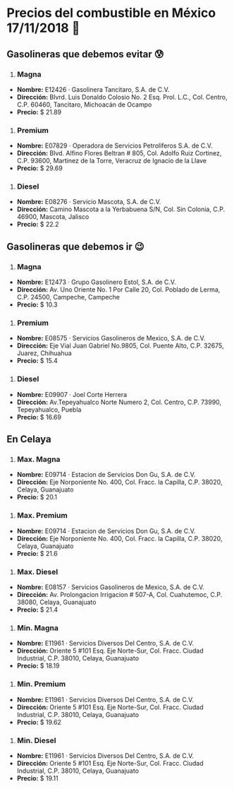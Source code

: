 # Precios del combustible en México 17/11/2018 :car:

## Gasolineras que debemos evitar :cold_sweat:
1. ### Magna
  * **Nombre:** E12426 · Gasolinera Tancitaro, S.A. de C.V.
  * **Dirección:** Blvrd. Luis Donaldo Colosio No. 2 Esq. Prol. L.C., Col. Centro, C.P. 60460, Tancitaro, Michoacán de Ocampo
  * **Precio:** $ 21.89

1. ### Premium
  * **Nombre:** E07829 · Operadora de Servicios Petroliferos S.A. de C.V.
  * **Dirección:** Blvd. Alfino Flores Beltran # 805, Col. Adolfo Ruiz Cortinez, C.P. 93600, Martinez de la Torre, Veracruz de Ignacio de la Llave
  * **Precio:** $ 29.69

1. ### Diesel
  * **Nombre:** E08276 · Servicio Mascota, S.A. de C.V.
  * **Dirección:** Camino Mascota a la Yerbabuena S/N, Col. Sin Colonia, C.P. 46900, Mascota, Jalisco
  * **Precio:** $ 22.2


## Gasolineras que debemos ir :wink:
1. ### Magna
  * **Nombre:** E12473 · Grupo Gasolinero Estol, S.A. de C.V.
  * **Dirección:** Av. Uno Oriente No. 1 Por Calle 20, Col. Poblado de Lerma, C.P. 24500, Campeche, Campeche
  * **Precio:** $ 10.3

1. ### Premium
  * **Nombre:** E08575 · Servicios Gasolineros de Mexico, S.A. de C.V.
  * **Dirección:** Eje Vial Juan Gabriel No.9805, Col. Puente Alto, C.P. 32675, Juarez, Chihuahua
  * **Precio:** $ 15.4

1. ### Diesel
  * **Nombre:** E09907 · Joel Corte Herrera
  * **Dirección:** Av.Tepeyahualco Norte Numero 2, Col. Centro, C.P. 73990, Tepeyahualco, Puebla
  * **Precio:** $ 16.69


## En Celaya
1. ### Max. Magna
  * **Nombre:** E09714 · Estacion de Servicios Don Gu, S.A. de C.V.
  * **Dirección:** Eje Norponiente No. 400, Col. Fracc. la Capilla, C.P. 38020, Celaya, Guanajuato
  * **Precio:** $ 20.1

1. ### Max. Premium
  * **Nombre:** E09714 · Estacion de Servicios Don Gu, S.A. de C.V.
  * **Dirección:** Eje Norponiente No. 400, Col. Fracc. la Capilla, C.P. 38020, Celaya, Guanajuato
  * **Precio:** $ 21.6

1. ### Max. Diesel
  * **Nombre:** E08157 · Servicios Gasolineros de Mexico, S.A. de C.V.
  * **Dirección:** Av. Prolongacion Irrigacion # 507-A, Col. Cuahutemoc, C.P. 38080, Celaya, Guanajuato
  * **Precio:** $ 21.4

1. ### Min. Magna
  * **Nombre:** E11961 · Servicios Diversos Del Centro, S.A. de C.V.
  * **Dirección:** Oriente 5 #101 Esq. Eje Norte-Sur, Col. Fracc. Ciudad Industrial, C.P. 38010, Celaya, Guanajuato
  * **Precio:** $ 18.19

1. ### Min. Premium
  * **Nombre:** E11961 · Servicios Diversos Del Centro, S.A. de C.V.
  * **Dirección:** Oriente 5 #101 Esq. Eje Norte-Sur, Col. Fracc. Ciudad Industrial, C.P. 38010, Celaya, Guanajuato
  * **Precio:** $ 19.62

1. ### Min. Diesel
  * **Nombre:** E11961 · Servicios Diversos Del Centro, S.A. de C.V.
  * **Dirección:** Oriente 5 #101 Esq. Eje Norte-Sur, Col. Fracc. Ciudad Industrial, C.P. 38010, Celaya, Guanajuato
  * **Precio:** $ 19.11
